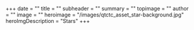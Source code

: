 +++
date = ""
title = ""
subheader = ""
summary = ""
topimage = ""
author = ""
image = ""
heroimage = "/images/qtctc_asset_star-background.jpg"
heroImgDescription = "Stars"
+++
